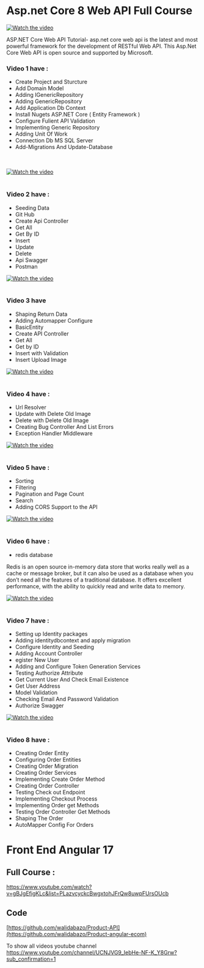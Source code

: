 # Asp.net Core 8 Web API Full Course

[![Watch the video](https://img.youtube.com/vi/UqegTYn2aKE/0.jpg)](https://youtu.be/UqegTYn2aKE)

ASP.NET Core Web API Tutorial- asp.net core web api is the latest and most powerful framework for the development of RESTful Web API. This Asp.Net Core Web API is open source and supported by Microsoft. 
### Video 1 have :
 - Create Project and Sturcture <br />
 - Add Domain Model <br />
 - Adding IGenericRepository <br />
 - Adding GenericRepository <br />
 - Add Application Db Context  <br />
 - Install Nugets ASP.NET Core ( Entity Framework ) <br />
 - Configure Fulient API Validation  <br />
 - Implementing Generic Repository <br />
 - Adding Unit Of Work  <br />
 - Connection Db MS SQL Server <br />
 - Add-Migrations And Update-Database <br />
<br /><br />

[![Watch the video](https://img.youtube.com/vi/B015VD4vBts/0.jpg)](https://youtu.be/B015VD4vBts)
<br /><br />
### Video 2 have :
- Seeding Data  <br />
- Git Hub <br />
- Create Api Controller  <br />
- Get All <br />
- Get By ID <br />
- Insert <br />
- Update <br />
- Delete <br />
- Api Swagger <br />
- Postman <br />

[![Watch the video](https://img.youtube.com/vi/LSrVodbZW2I/0.jpg)](https://youtu.be/LSrVodbZW2I)
<br /><br />
### Video 3 have 
- Shaping Return Data  <br />
- Adding Automapper Configure <br />
- BasicEntity <br />
- Create API Controller  <br />
- Get All <br />
- Get by ID  <br />
- Insert with Validation  <br />
- Insert Upload Image <br />

[![Watch the video](https://img.youtube.com/vi/dqCiqQVD_qI/0.jpg)](https://youtu.be/dqCiqQVD_qI)
<br /><br />
### Video 4 have : 
- Url Resolver  <br />
- Update with Delete Old Image <br />
- Delete with Delete Old Image <br />
- Creating Bug Controller And List Errors  <br />
- Exception Handler Middleware <br />

[![Watch the video](https://img.youtube.com/vi/bQwQs81G_yU/0.jpg)](https://youtu.be/bQwQs81G_yU)
<br /><br />
### Video 5 have : 
- Sorting <br />
- Filtering  <br />
- Pagination and Page Count <br />
- Search <br />
- Adding CORS Support to the API <br />



[![Watch the video](https://img.youtube.com/vi/RmzlBSS3tDE/0.jpg)](https://youtu.be/RmzlBSS3tDE)
<br /><br />
### Video 6 have : 
 - redis database
 
Redis is an open source in-memory data store that works really well as a cache or message broker, but it can also be used as a database when you don’t need all the features of a traditional database. It offers excellent performance, with the ability to quickly read and write data to memory.


[![Watch the video](https://img.youtube.com/vi/wFmCBF2XTYw/0.jpg)](https://youtu.be/wFmCBF2XTYw)
<br /><br />
### Video 7 have : 
 - Setting up Identity packages
 - Adding identitydbcontext and apply migration
 - Configure Identity and Seeding 
 - Adding Account Controller
 - egister New User
 - Adding and Configure  Token Generation Services
 - Testing Authorize Attribute
 - Get Current User And Check Email Existence
 - Get User Address
 - Model Validation
 - Checking Email And Password Validation
 - Authorize Swagger



[![Watch the video](https://img.youtube.com/vi/nn3Psfc99Tg/0.jpg)](https://youtu.be/nn3Psfc99Tg)
<br /><br />
### Video 8 have : 
 - Creating Order Entity
 - Configuring Order Entities
 - Creating Order Migration
 - Creating Order Services
 - Implementing Create Order Method
 - Creating Order Controller
 - Testing Check out Endpoint
 - Implementing Checkout Process
 - Implementing Order get Methods
 - Testing Order Controller Get Methods
 - Shaping The Order 
 - AutoMapper Config For Orders

# Front End Angular 17 
## Full Course  :
https://www.youtube.com/watch?v=gBJgEfigKLc&list=PLazvcyckcBwgxtohJFrQw8uwpFUrsOUcb

## Code
[https://github.com/walidabazo/Product-API](https://github.com/walidabazo/Product-angular-ecom)

To show all videos youtube channel  <br />
https://www.youtube.com/channel/UCNJVG9_IebHe-NF-K_Y8Grw?sub_confirmation=1
